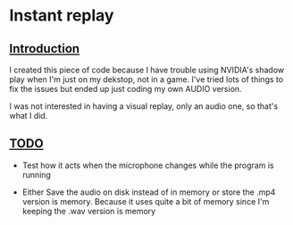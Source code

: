 # Instant replay

## <ins> Introduction

I created this piece of code because I have trouble using NVIDIA's shadow play when I'm just on my dekstop, not in a game.
I've tried lots of things to fix the issues but ended up just coding my own AUDIO version.

I was not interested in having a visual replay, only an audio one, so that's what I did.

## <ins> TODO

- Test how it acts when the microphone changes while the program is running

- Either Save the audio on disk instead of in memory or store the .mp4 version is memory.
Because it uses quite a bit of memory since I'm keeping the .wav version is memory
